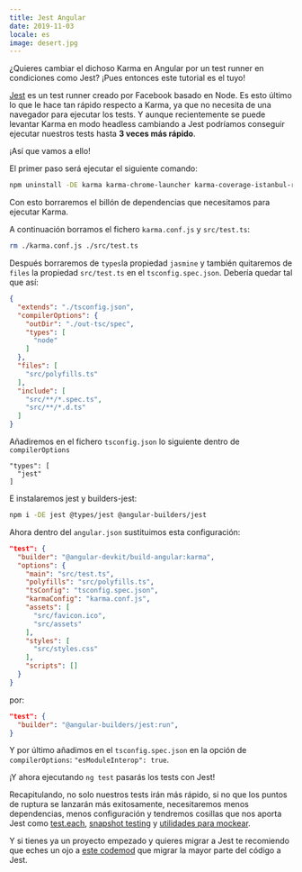 ```yaml
---
title: Jest Angular
date: 2019-11-03
locale: es
image: desert.jpg
---
```


¿Quieres cambiar el dichoso Karma en Angular por un test runner en condiciones como Jest? ¡Pues entonces este tutorial es el tuyo!

<!-- more -->

[Jest](https://jestjs.io/) es un test runner creado por Facebook basado en Node. Es esto último lo que le hace tan rápido respecto a Karma, ya que no necesita de una navegador para ejecutar los tests. Y aunque recientemente se puede levantar Karma en modo headless cambiando a Jest podríamos conseguir ejecutar nuestros tests hasta **3 veces más rápido**.

¡Así que vamos a ello!

El primer paso será ejecutar el siguiente comando:

``` bash
npm uninstall -DE karma karma-chrome-launcher karma-coverage-istanbul-reporter karma-jasmine karma-jasmine-html-reporter @types/jasmine @types/jasminewd2 jasmine-core jasmine-spec-reporter
```

Con esto borraremos el billón de dependencias que necesitamos para ejecutar Karma.

A continuación borramos el fichero `karma.conf.js` y `src/test.ts`:

```bash
rm ./karma.conf.js ./src/test.ts
```

Después borraremos de `types`la propiedad `jasmine` y también quitaremos de `files` la propiedad `src/test.ts` en el `tsconfig.spec.json`. Debería quedar tal que así:

```json
{
  "extends": "./tsconfig.json",
  "compilerOptions": {
    "outDir": "./out-tsc/spec",
    "types": [
      "node"
    ]
  },
  "files": [
    "src/polyfills.ts"
  ],
  "include": [
    "src/**/*.spec.ts",
    "src/**/*.d.ts"
  ]
}
```

Añadiremos en el fichero `tsconfig.json` lo siguiente dentro de `compilerOptions`

```
"types": [
  "jest"
]
```

E instalaremos jest y builders-jest:

```bash
npm i -DE jest @types/jest @angular-builders/jest
```

Ahora dentro del `angular.json` sustituimos esta configuración:

```json
"test": {
  "builder": "@angular-devkit/build-angular:karma",
  "options": {
    "main": "src/test.ts",
    "polyfills": "src/polyfills.ts",
    "tsConfig": "tsconfig.spec.json",
    "karmaConfig": "karma.conf.js",
    "assets": [
      "src/favicon.ico",
      "src/assets"
    ],
    "styles": [
      "src/styles.css"
    ],
    "scripts": []
  }
}
```

por:

```json
"test": {
  "builder": "@angular-builders/jest:run",
}
```

Y por último añadimos en el `tsconfig.spec.json` en la opción de `compilerOptions`: `"esModuleInterop": true`.

¡Y ahora ejecutando `ng test` pasarás los tests con Jest!

Recapitulando, no solo nuestros tests irán más rápido, si no que los puntos de ruptura se lanzarán más exitosamente, necesitaremos menos dependencias, menos configuración y tendremos cosillas que nos aporta Jest como [test.each](https://jestjs.io/docs/en/api#1-testeachtable-name-fn-timeout), [snapshot testing](https://jestjs.io/docs/en/snapshot-testing) y [utilidades para mockear](https://jestjs.io/docs/en/mock-functions).

Y si tienes ya un proyecto empezado y quieres migrar a Jest te recomiendo que eches un ojo a [este codemod](https://github.com/skovhus/jest-codemods) que migrar la mayor parte del código a Jest.
